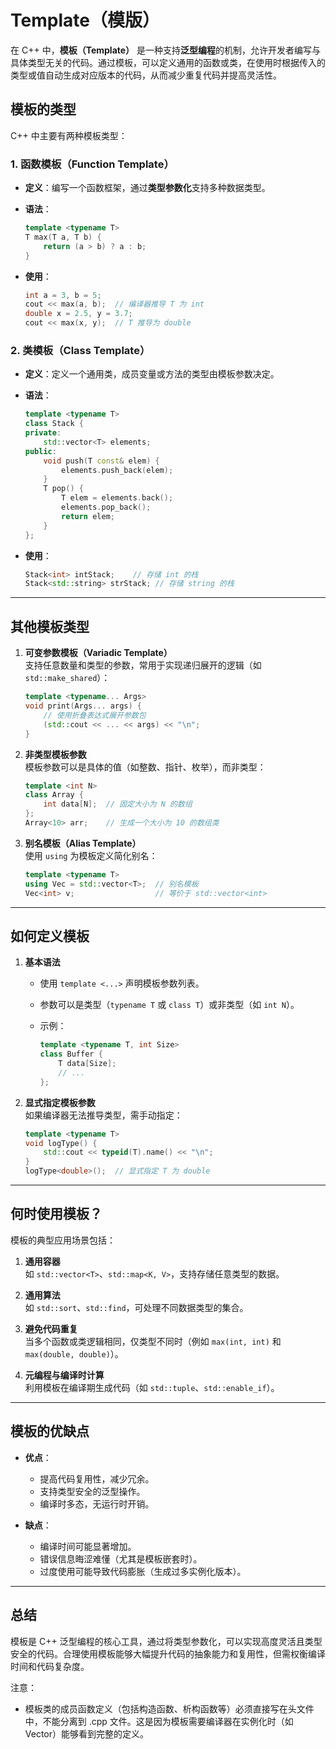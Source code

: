 # Template（模版）

在 C++ 中，**模板（Template）** 是一种支持**泛型编程**的机制，允许开发者编写与具体类型无关的代码。通过模板，可以定义通用的函数或类，在使用时根据传入的类型或值自动生成对应版本的代码，从而减少重复代码并提高灵活性。




## **模板的类型**
C++ 中主要有两种模板类型：

### 1. **函数模板（Function Template）**

- **定义**：编写一个函数框架，通过**类型参数化**支持多种数据类型。
- **语法**：

     ```cpp
     template <typename T>
     T max(T a, T b) {
         return (a > b) ? a : b;
     }
     ```

- **使用**：

     ```cpp
     int a = 3, b = 5;
     cout << max(a, b);  // 编译器推导 T 为 int
     double x = 2.5, y = 3.7;
     cout << max(x, y);  // T 推导为 double
     ```

### 2. **类模板（Class Template）**

- **定义**：定义一个通用类，成员变量或方法的类型由模板参数决定。
- **语法**：

     ```cpp
     template <typename T>
     class Stack {
     private:
         std::vector<T> elements;
     public:
         void push(T const& elem) {
             elements.push_back(elem);
         }
         T pop() {
             T elem = elements.back();
             elements.pop_back();
             return elem;
         }
     };
     ```

- **使用**：

     ```cpp
     Stack<int> intStack;    // 存储 int 的栈
     Stack<std::string> strStack; // 存储 string 的栈
     ```

---

## **其他模板类型**

1. **可变参数模板（Variadic Template）**  
   支持任意数量和类型的参数，常用于实现递归展开的逻辑（如 `std::make_shared`）：

   ```cpp
   template <typename... Args>
   void print(Args... args) {
       // 使用折叠表达式展开参数包
       (std::cout << ... << args) << "\n";
   }
   ```

2. **非类型模板参数**  
   模板参数可以是具体的值（如整数、指针、枚举），而非类型：

   ```cpp
   template <int N>
   class Array {
       int data[N];  // 固定大小为 N 的数组
   };
   Array<10> arr;    // 生成一个大小为 10 的数组类
   ```

3. **别名模板（Alias Template）**  
   使用 `using` 为模板定义简化别名：

   ```cpp
   template <typename T>
   using Vec = std::vector<T>;  // 别名模板
   Vec<int> v;                  // 等价于 std::vector<int>
   ```

---

## **如何定义模板**

1. **基本语法**  
   - 使用 `template <...>` 声明模板参数列表。
   - 参数可以是类型（`typename T` 或 `class T`）或非类型（如 `int N`）。
   - 示例：

     ```cpp
     template <typename T, int Size>
     class Buffer {
         T data[Size];
         // ...
     };
     ```

2. **显式指定模板参数**  
   如果编译器无法推导类型，需手动指定：

   ```cpp
   template <typename T>
   void logType() {
       std::cout << typeid(T).name() << "\n";
   }
   logType<double>();  // 显式指定 T 为 double
   ```

---

## **何时使用模板？**
模板的典型应用场景包括：

1. **通用容器**  
   如 `std::vector<T>`、`std::map<K, V>`，支持存储任意类型的数据。

2. **通用算法**  
   如 `std::sort`、`std::find`，可处理不同数据类型的集合。

3. **避免代码重复**  
   当多个函数或类逻辑相同，仅类型不同时（例如 `max(int, int)` 和 `max(double, double)`）。

4. **元编程与编译时计算**  
   利用模板在编译期生成代码（如 `std::tuple`、`std::enable_if`）。

---

## **模板的优缺点**

- **优点**：
  - 提高代码复用性，减少冗余。
  - 支持类型安全的泛型操作。
  - 编译时多态，无运行时开销。

- **缺点**：
  - 编译时间可能显著增加。
  - 错误信息晦涩难懂（尤其是模板嵌套时）。
  - 过度使用可能导致代码膨胀（生成过多实例化版本）。

---

## **总结**
模板是 C++ 泛型编程的核心工具，通过将类型参数化，可以实现高度灵活且类型安全的代码。合理使用模板能够大幅提升代码的抽象能力和复用性，但需权衡编译时间和代码复杂度。


注意：

- 模板类的成员函数定义（包括构造函数、析构函数等）必须直接写在头文件中，不能分离到 .cpp 文件。这是因为模板需要编译器在实例化时（如 Vector<int>）能够看到完整的定义。


